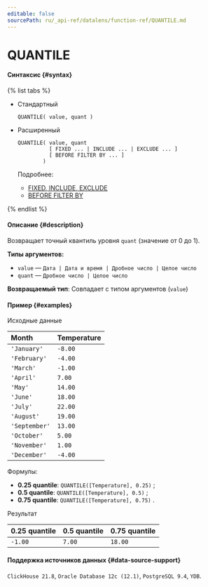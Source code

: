 ```yaml
---
editable: false
sourcePath: ru/_api-ref/datalens/function-ref/QUANTILE.md
---
```


# QUANTILE



#### Синтаксис {#syntax}

{% list tabs %}

- Стандартный

  ```
  QUANTILE( value, quant )
  ```

- Расширенный

  ```
  QUANTILE( value, quant
            [ FIXED ... | INCLUDE ... | EXCLUDE ... ]
            [ BEFORE FILTER BY ... ]
          )
  ```

  Подробнее:
  - [FIXED, INCLUDE, EXCLUDE](aggregation-functions.md#syntax-lod)
  - [BEFORE FILTER BY](aggregation-functions.md#syntax-before-filter-by)

{% endlist %}

#### Описание {#description}
Возвращает точный квантиль уровня `quant` (значение от 0 до 1).

**Типы аргументов:**
- `value` — `Дата | Дата и время | Дробное число | Целое число`
- `quant` — `Дробное число | Целое число`


**Возвращаемый тип**: Совпадает с типом аргументов (`value`)

#### Пример {#examples}




Исходные данные

| **Month**     | **Temperature**   |
|:--------------|:------------------|
| `'January'`   | `-8.00`           |
| `'February'`  | `-4.00`           |
| `'March'`     | `-1.00`           |
| `'April'`     | `7.00`            |
| `'May'`       | `14.00`           |
| `'June'`      | `18.00`           |
| `'July'`      | `22.00`           |
| `'August'`    | `19.00`           |
| `'September'` | `13.00`           |
| `'October'`   | `5.00`            |
| `'November'`  | `1.00`            |
| `'December'`  | `-4.00`           |

Формулы:

- **0.25 quantile**: `QUANTILE([Temperature], 0.25)` ;
- **0.5 quantile**: `QUANTILE([Temperature], 0.5)` ;
- **0.75 quantile**: `QUANTILE([Temperature], 0.75)` .


Результат

| **0.25 quantile**   | **0.5 quantile**   | **0.75 quantile**   |
|:--------------------|:-------------------|:--------------------|
| `-1.00`             | `7.00`             | `18.00`             |




#### Поддержка источников данных {#data-source-support}

`ClickHouse 21.8`, `Oracle Database 12c (12.1)`, `PostgreSQL 9.4`, `YDB`.
